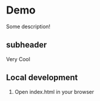 # Demo

Some description!


## subheader

Very Cool

## Local development

1. Open index.html in your browser